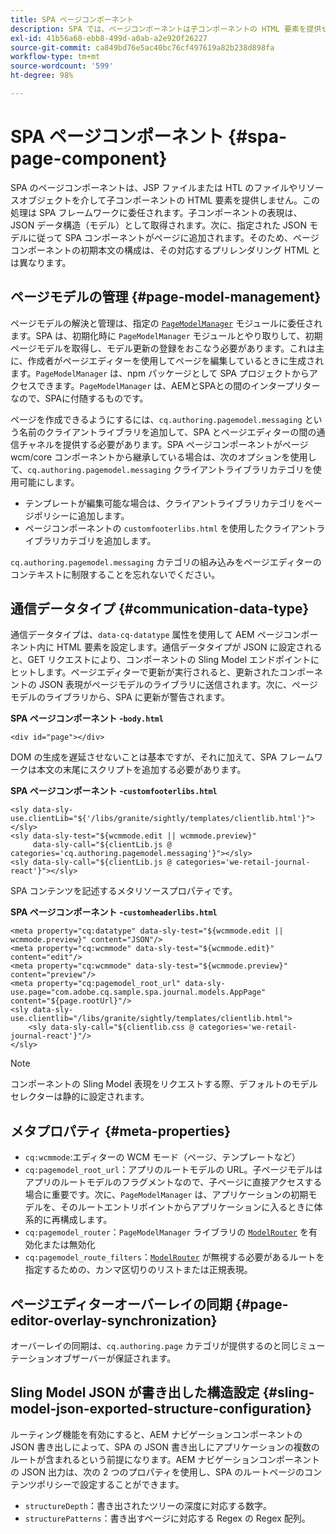 ```yaml
---
title: SPA ページコンポーネント
description: SPA では、ページコンポーネントは子コンポーネントの HTML 要素を提供せず、代わりに SPA フレームワークに委任します。このドキュメントでは、これにより SPA のページコンポーネントがどのように一意になるかを説明します。
exl-id: 41b56a60-ebb8-499d-a0ab-a2e920f26227
source-git-commit: ca849bd76e5ac40bc76cf497619a82b238d898fa
workflow-type: tm+mt
source-wordcount: '599'
ht-degree: 98%

---
```


# SPA ページコンポーネント {#spa-page-component}

SPA のページコンポーネントは、JSP ファイルまたは HTL のファイルやリソースオブジェクトを介して子コンポーネントの HTML 要素を提供しません。この処理は SPA フレームワークに委任されます。子コンポーネントの表現は、JSON データ構造（モデル）として取得されます。次に、指定された JSON モデルに従って SPA コンポーネントがページに追加されます。そのため、ページコンポーネントの初期本文の構成は、その対応するプリレンダリング HTML とは異なります。

## ページモデルの管理  {#page-model-management}

ページモデルの解決と管理は、指定の [`PageModelManager`](blueprint.md#pagemodelmanager) モジュールに委任されます。SPA は、初期化時に `PageModelManager` モジュールとやり取りして、初期ページモデルを取得し、モデル更新の登録をおこなう必要があります。これは主に、作成者がページエディターを使用してページを編集しているときに生成されます。`PageModelManager` は、npm パッケージとして SPA プロジェクトからアクセスできます。`PageModelManager` は、AEMとSPAとの間のインタープリターなので、SPAに付随するものです。

ページを作成できるようにするには、`cq.authoring.pagemodel.messaging` という名前のクライアントライブラリを追加して、SPA とページエディターの間の通信チャネルを提供する必要があります。SPA ページコンポーネントがページ wcm/core コンポーネントから継承している場合は、次のオプションを使用して、`cq.authoring.pagemodel.messaging` クライアントライブラリカテゴリを使用可能にします。

* テンプレートが編集可能な場合は、クライアントライブラリカテゴリをページポリシーに追加します。
* ページコンポーネントの `customfooterlibs.html` を使用したクライアントライブラリカテゴリを追加します。

`cq.authoring.pagemodel.messaging` カテゴリの組み込みをページエディターのコンテキストに制限することを忘れないでください。

## 通信データタイプ {#communication-data-type}

通信データタイプは、`data-cq-datatype` 属性を使用して AEM ページコンポーネント内に HTML 要素を設定します。通信データタイプが JSON に設定されると、GET リクエストにより、コンポーネントの Sling Model エンドポイントにヒットします。ページエディターで更新が実行されると、更新されたコンポーネントの JSON 表現がページモデルのライブラリに送信されます。次に、ページモデルのライブラリから、SPA に更新が警告されます。

**SPA ページコンポーネント -`body.html`**

```
<div id="page"></div>
```

DOM の生成を遅延させないことは基本ですが、それに加えて、SPA フレームワークは本文の末尾にスクリプトを追加する必要があります。

**SPA ページコンポーネント -`customfooterlibs.html`**

```
<sly data-sly-use.clientLib="${'/libs/granite/sightly/templates/clientlib.html'}"></sly>
<sly data-sly-test="${wcmmode.edit || wcmmode.preview}"
     data-sly-call="${clientLib.js @ categories='cq.authoring.pagemodel.messaging'}"></sly>
<sly data-sly-call="${clientLib.js @ categories='we-retail-journal-react'}"></sly>
```

SPA コンテンツを記述するメタリソースプロパティです。

**SPA ページコンポーネント -`customheaderlibs.html`**

```
<meta property="cq:datatype" data-sly-test="${wcmmode.edit || wcmmode.preview}" content="JSON"/>
<meta property="cq:wcmmode" data-sly-test="${wcmmode.edit}" content="edit"/>
<meta property="cq:wcmmode" data-sly-test="${wcmmode.preview}" content="preview"/>
<meta property="cq:pagemodel_root_url" data-sly-use.page="com.adobe.cq.sample.spa.journal.models.AppPage" content="${page.rootUrl}"/>
<sly data-sly-use.clientlib="/libs/granite/sightly/templates/clientlib.html">
    <sly data-sly-call="${clientlib.css @ categories='we-retail-journal-react'}"/>
</sly>
```

>[!NOTE]
>
>コンポーネントの Sling Model 表現をリクエストする際、デフォルトのモデルセレクターは静的に設定されます。

## メタプロパティ {#meta-properties}

* `cq:wcmmode`:エディターの WCM モード（ページ、テンプレートなど）
* `cq:pagemodel_root_url`：アプリのルートモデルの URL。子ページモデルはアプリのルートモデルのフラグメントなので、子ページに直接アクセスする場合に重要です。次に、`PageModelManager` は、アプリケーションの初期モデルを、そのルートエントリポイントからアプリケーションに入るときに体系的に再構成します。
* `cq:pagemodel_router`：`PageModelManager` ライブラリの [`ModelRouter`](routing.md) を有効化または無効化
* `cq:pagemodel_route_filters`：[`ModelRouter`](routing.md) が無視する必要があるルートを指定するための、カンマ区切りのリストまたは正規表現。

## ページエディターオーバーレイの同期 {#page-editor-overlay-synchronization}

オーバーレイの同期は、`cq.authoring.page` カテゴリが提供するのと同じミューテーションオブザーバーが保証されます。

## Sling Model JSON が書き出した構造設定 {#sling-model-json-exported-structure-configuration}

ルーティング機能を有効にすると、AEM ナビゲーションコンポーネントの JSON 書き出しによって、SPA の JSON 書き出しにアプリケーションの複数のルートが含まれるという前提になります。AEM ナビゲーションコンポーネントの JSON 出力は、次の 2 つのプロパティを使用し、SPA のルートページのコンテンツポリシーで設定することができます。

* `structureDepth`：書き出されたツリーの深度に対応する数字。
* `structurePatterns`：書き出すページに対応する Regex の Regex 配列。
